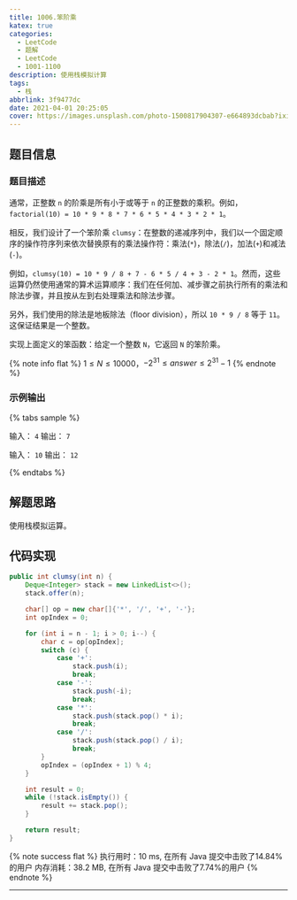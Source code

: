 ```yaml
---
title: 1006.笨阶乘
katex: true
categories:
  - LeetCode
  - 题解
  - LeetCode
  - 1001-1100
description: 使用栈模拟计算
tags:
  - 栈
abbrlink: 3f9477dc
date: 2021-04-01 20:25:05
cover: https://images.unsplash.com/photo-1500817904307-e664893dcbab?ixid=MXwxMjA3fDB8MHxwaG90by1wYWdlfHx8fGVufDB8fHw%3D&ixlib=rb-1.2.1&auto=format&fit=crop&w=1650&q=80
---
```


## 题目信息

### 题目描述

通常，正整数 `n` 的阶乘是所有小于或等于 `n` 的正整数的乘积。例如，`factorial(10) = 10 * 9 * 8 * 7 * 6 * 5 * 4 * 3 * 2 * 1`。

相反，我们设计了一个笨阶乘 `clumsy`：在整数的递减序列中，我们以一个固定顺序的操作符序列来依次替换原有的乘法操作符：乘法(`*`)，除法(`/`)，加法(`+`)和减法(`-`)。

例如，`clumsy(10) = 10 * 9 / 8 + 7 - 6 * 5 / 4 + 3 - 2 * 1`。然而，这些运算仍然使用通常的算术运算顺序：我们在任何加、减步骤之前执行所有的乘法和除法步骤，并且按从左到右处理乘法和除法步骤。

另外，我们使用的除法是地板除法（floor division），所以 `10 * 9 / 8` 等于 `11`。这保证结果是一个整数。

实现上面定义的笨函数：给定一个整数 `N`，它返回 `N` 的笨阶乘。

{% note info flat %}
$1 \le N \le 10000$，$-2^{31} \le answer \le 2^{31} - 1$
{% endnote %}

### 示例输出

{% tabs sample %}
<!-- tab 示例输出1 -->
输入： `4`
输出： `7`
<!-- endtab -->

<!-- tab 示例输出2 -->
输入： `10`
输出： `12`
<!-- endtab -->
{% endtabs %}

## 解题思路

使用栈模拟运算。

## 代码实现

```java
public int clumsy(int n) {
    Deque<Integer> stack = new LinkedList<>();
    stack.offer(n);

    char[] op = new char[]{'*', '/', '+', '-'};
    int opIndex = 0;

    for (int i = n - 1; i > 0; i--) {
        char c = op[opIndex];
        switch (c) {
            case '+':
                stack.push(i);
                break;
            case '-':
                stack.push(-i);
                break;
            case '*':
                stack.push(stack.pop() * i);
                break;
            case '/':
                stack.push(stack.pop() / i);
                break;
        }
        opIndex = (opIndex + 1) % 4;
    }

    int result = 0;
    while (!stack.isEmpty()) {
        result += stack.pop();
    }

    return result;
}
```

{% note success flat %}
执行用时：10 ms, 在所有 Java 提交中击败了14.84%的用户
内存消耗：38.2 MB, 在所有 Java 提交中击败了7.74%的用户
{% endnote %}

---

